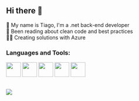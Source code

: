 ## Hi there 👋

🧔 My name is Tiago, I'm a .net back-end developer\
📖 Been reading about clean code and best practices\
👷‍♂️ Creating solutions with Azure

### Languages and Tools:
<div>
<a href="https://dotnet.microsoft.com/"><img src="https://cdn.jsdelivr.net/gh/devicons/devicon/icons/dotnetcore/dotnetcore-original.svg" width="40" height="40"/></a>
<a href="https://azure.microsoft.com/"><img src="https://cdn.jsdelivr.net/gh/devicons/devicon/icons/azure/azure-original.svg" width="40" height="40"/></a>
<a href="https://visualstudio.microsoft.com/"><img src="https://cdn.jsdelivr.net/gh/devicons/devicon/icons/visualstudio/visualstudio-plain.svg" width="40" height="40"/></a>
<a href="https://www.microsoft.com/sql-server"><img src="https://cdn.jsdelivr.net/gh/devicons/devicon/icons/microsoftsqlserver/microsoftsqlserver-plain.svg" width="40" height="40"/></a>
<a href="https://git-scm.com/"><img src="https://cdn.jsdelivr.net/gh/devicons/devicon/icons/git/git-plain.svg" width="40" height="40"/></a>
</div>

##
<div>
<a href="https://www.linkedin.com/in/tiago-augusto-santos-rossetto-6a611b146/" target="_blank"><img src="https://img.shields.io/badge/-LinkedIn-%230077B5?style=for-the-badge&logo=linkedin&logoColor=white" target="_blank"></a>   
</div>

<!--
**tiagoasr88/tiagoasr88** is a ✨ _special_ ✨ repository because its `README.md` (this file) appears on your GitHub profile.

Here are some ideas to get you started:

- 🔭 I’m currently working on ...
- 🌱 I’m currently learning ...
- 👯 I’m looking to collaborate on ...
- 🤔 I’m looking for help with ...
- 💬 Ask me about ...
- 📫 How to reach me: ...
- 😄 Pronouns: ...
- ⚡ Fun fact: ...
-->
